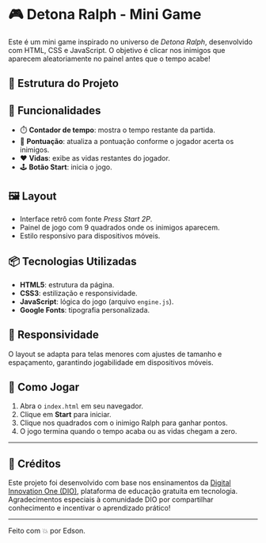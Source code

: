 # 🎮 Detona Ralph - Mini Game

Este é um mini game inspirado no universo de _Detona Ralph_, desenvolvido com HTML, CSS e JavaScript. O objetivo é clicar nos inimigos que aparecem aleatoriamente no painel antes que o tempo acabe!

## 📁 Estrutura do Projeto

## 🧠 Funcionalidades

- ⏱️ **Contador de tempo**: mostra o tempo restante da partida.
- 🧮 **Pontuação**: atualiza a pontuação conforme o jogador acerta os inimigos.
- ❤️ **Vidas**: exibe as vidas restantes do jogador.
- 🕹️ **Botão Start**: inicia o jogo.

## 🖼️ Layout

- Interface retrô com fonte _Press Start 2P_.
- Painel de jogo com 9 quadrados onde os inimigos aparecem.
- Estilo responsivo para dispositivos móveis.

## 📦 Tecnologias Utilizadas

- **HTML5**: estrutura da página.
- **CSS3**: estilização e responsividade.
- **JavaScript**: lógica do jogo (arquivo `engine.js`).
- **Google Fonts**: tipografia personalizada.

## 📱 Responsividade

O layout se adapta para telas menores com ajustes de tamanho e espaçamento, garantindo jogabilidade em dispositivos móveis.

## 🚀 Como Jogar

1. Abra o `index.html` em seu navegador.
2. Clique em **Start** para iniciar.
3. Clique nos quadrados com o inimigo Ralph para ganhar pontos.
4. O jogo termina quando o tempo acaba ou as vidas chegam a zero.

---

## 🙌 Créditos

Este projeto foi desenvolvido com base nos ensinamentos da [Digital Innovation One (DIO)](https://www.dio.me), plataforma de educação gratuita em tecnologia.  
Agradecimentos especiais à comunidade DIO por compartilhar conhecimento e incentivar o aprendizado prático!

---

Feito com 💥 por Edson.
